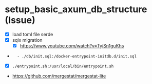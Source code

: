 # setup_basic_axum_db_structure (Issue)

- [x] load toml file serde
- [x] sqlx migration
  - [x] https://www.youtube.com/watch?v=TyiSn1guKhs
-       - ./db/init.sql:/docker-entrypoint-initdb.d/init.sql
- [x] `./entrypoint.sh:/usr/local/bin/entrypoint.sh`
- https://github.com/mergestat/mergestat-lite
